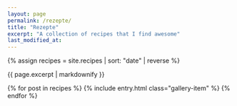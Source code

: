 ```yaml
---
layout: page
permalink: /rezepte/
title: "Rezepte"
excerpt: "A collection of recipes that I find awesome"
last_modified_at: 
---
```


{% assign recipes = site.recipes |  sort: "date" | reverse %}

{{ page.excerpt | markdownify }}

<div class="gallery">
  {% for post in recipes %}
    {% include entry.html class="gallery-item" %}
  {% endfor %}
</div>
